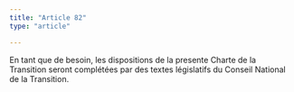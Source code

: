 ```yaml
---
title: "Article 82"
type: "article"

---
```




En tant que de besoin, les dispositions de la presente Charte de la Transition seront complétées par des textes législatifs du Conseil National de la Transition.
